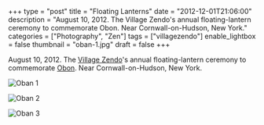 +++
type = "post"
title = "Floating Lanterns"
date = "2012-12-01T21:06:00"
description = "August 10, 2012. The Village Zendo's annual floating-lantern ceremony to commemorate Obon. Near Cornwall-on-Hudson, New York."
categories = ["Photography", "Zen"]
tags = ["villagezendo"]
enable_lightbox = false
thumbnail = "oban-1.jpg"
draft = false
+++

<p>August 10, 2012. The <a href="http://villagezendo.org/">Village Zendo</a>'s annual floating-lantern ceremony to commemorate <a href="http://en.wikipedia.org/wiki/Obon">Obon</a>. Near Cornwall-on-Hudson, New York.</p>
<p><img style="display:block; margin-left:auto; margin-right:auto;" src="oban-1.jpg" alt="Oban 1" title="oban-1.jpg" border="0"   /></p>
<p><img style="display:block; margin-left:auto; margin-right:auto;" src="oban-2.jpg" alt="Oban 2" title="oban-2.jpg" border="0"   /></p>
<p><img style="display:block; margin-left:auto; margin-right:auto;" src="oban-3.jpg" alt="Oban 3" title="oban-3.jpg" border="0"   /></p>
    